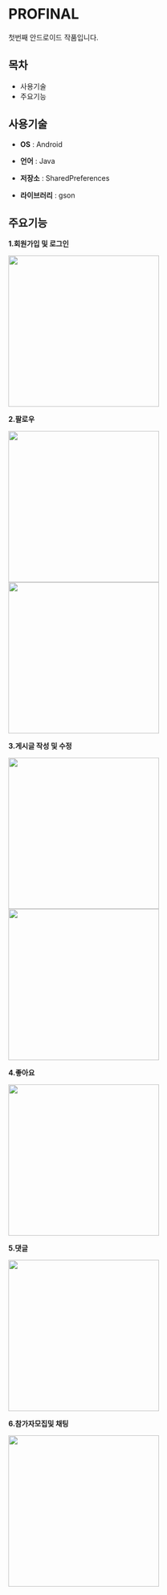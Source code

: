 # PROFINAL
첫번째 안드로이드 작품입니다.

## 목차
* 사용기술
* 주요기능

## 사용기술
* **OS** : Android

* **언어** : Java

* **저장소** : SharedPreferences

* **라이브러리** : gson

## 주요기능
**1.회원가입 및 로그인**

<img src="https://github.com/Gooreum/PROFINAL/blob/master/readmeImages/%ED%9A%8C%EC%9B%90%EA%B0%80%EC%9E%85%20%EB%A1%9C%EA%B7%B8%EC%9D%B8.gif" width="300" style="max-width:100%;" aligncenter />

**2.팔로우**

<img src="https://github.com/Gooreum/PROFINAL/blob/master/readmeImages/%ED%8C%94%EB%A1%9C%EC%9A%B0%ED%95%98%EA%B8%B0.gif" width="300" style="max-width:100%;" />

<img src="https://github.com/Gooreum/PROFINAL/blob/master/readmeImages/%ED%8C%94%EB%A1%9C%EC%9B%8C%EC%97%90%EC%84%9C%ED%8C%94%EB%A1%9C%EC%9A%B0%EC%B6%94%EA%B0%80.gif" width="300" style="max-width:100%;" />


**3.게시글 작성 및 수정**

<img src="https://github.com/Gooreum/PROFINAL/blob/master/readmeImages/%EA%B2%8C%EC%8B%9C%EA%B8%80%EC%9E%91%EC%84%B1.gif" width="300" style="max-width:100%;" />

<img src="https://github.com/Gooreum/PROFINAL/blob/master/readmeImages/%EA%B2%8C%EC%8B%9C%EA%B8%80%20%EC%88%98%EC%A0%95.gif" width="300" style="max-width:100%;" />

**4.좋아요**

<img 
src="https://github.com/Gooreum/PROFINAL/blob/master/readmeImages/%EC%A2%8B%EC%95%84%EC%9A%94.gif" width="300" style="max-width:100%;" />


**5.댓글**
 
<img src="https://github.com/Gooreum/PROFINAL/blob/master/readmeImages/%EB%8C%93%EA%B8%80.gif" width="300" style="max-width:100%;" />
 

**6.참가자모집및 채팅**

<img src="https://github.com/Gooreum/PROFINAL/blob/master/readmeImages/%EC%B0%B8%EA%B0%80%EC%9E%90%EB%AA%A8%EC%A7%91%EB%B0%8F%20%EC%B1%84%ED%8C%85.gif" width="300" style="max-width:100%;" />
